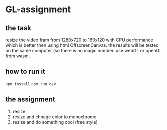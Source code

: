 # GL-assignment

## the task
resize the video fram from 1280x720 to 160x120 with CPU performance which is better then using html OffscreenCanvas.
the results will be tested on the same computer (so there is no magic number.
use webGL or openGL from wasm.

## how to run it
`npm install`
`npm run dev`

## the assignment
1. resize 
2. resize and chnage color to monochrome
3. resize and do something cool (free style) 

